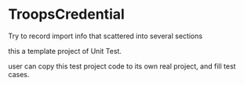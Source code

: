 # TroopsCredential
 Try to record import info  that scattered into several sections   

this a template project of Unit Test.
 
user can copy this test project code  to its own real project, and fill test cases.